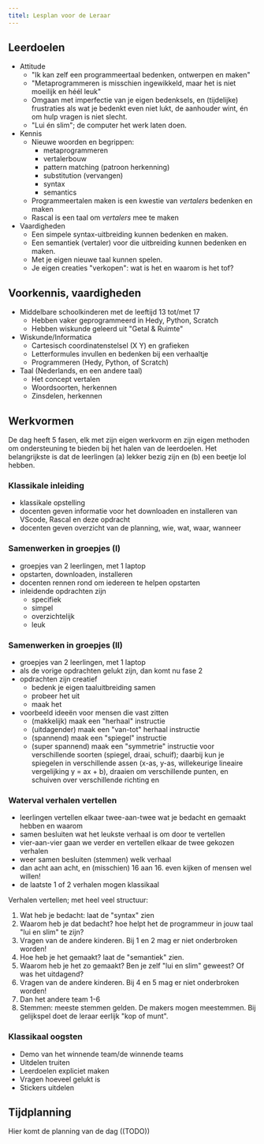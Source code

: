 ```yaml
---
titel: Lesplan voor de Leraar
---
```


## Leerdoelen

* Attitude
   * "Ik kan zelf een programmeertaal bedenken, ontwerpen en maken"
   * "Metaprogrammeren is misschien ingewikkeld, maar het is niet moeilijk en héél leuk"
   * Omgaan met imperfectie van je eigen bedenksels, en (tijdelijke) frustraties als wat je bedenkt even niet lukt, de aanhouder wint, én om hulp vragen is niet slecht.
   * "Lui én slim"; de computer het werk laten doen.
* Kennis
   * Nieuwe woorden en begrippen:
      * metaprogrammeren
      * vertalerbouw
      * pattern matching (patroon herkenning)
      * substitution (vervangen)
      * syntax
      * semantics
   * Programmeertalen maken is een kwestie van _vertalers_ bedenken en maken
   * Rascal is een taal om _vertalers_ mee te maken
* Vaardigheden
   * Een simpele syntax-uitbreiding kunnen bedenken en maken.
   * Een semantiek (vertaler) voor die uitbreiding kunnen bedenken en maken.
   * Met je eigen nieuwe taal kunnen spelen.
   * Je eigen creaties "verkopen": wat is het en waarom is het tof?

## Voorkennis, vaardigheden

* Middelbare schoolkinderen met de leeftijd 13 tot/met 17
   * Hebben vaker geprogrammeerd in Hedy, Python, Scratch
   * Hebben wiskunde geleerd uit "Getal & Ruimte"
* Wiskunde/Informatica
   * Cartesisch coordinatenstelsel (X Y) en grafieken
   * Letterformules invullen en bedenken bij een verhaaltje
   * Programmeren (Hedy, Python, of Scratch)
* Taal (Nederlands, en een andere taal)
   * Het concept vertalen
   * Woordsoorten, herkennen
   * Zinsdelen, herkennen

## Werkvormen

De dag heeft 5 fasen, elk met zijn eigen werkvorm en zijn eigen methoden om ondersteuning te bieden bij het halen van de leerdoelen.
Het belangrijkste is dat de leerlingen (a) lekker bezig zijn en (b) een beetje lol hebben. 

### Klassikale inleiding

* klassikale opstelling
* docenten geven informatie voor het downloaden en installeren van VScode, Rascal en deze opdracht
* docenten geven overzicht van de planning, wie, wat, waar, wanneer

### Samenwerken in groepjes (I)

* groepjes van 2 leerlingen, met 1 laptop
* opstarten, downloaden, installeren
* docenten rennen rond om iedereen te helpen opstarten
* inleidende opdrachten zijn
   * specifiek
   * simpel
   * overzichtelijk
   * leuk
### Samenwerken in groepjes (II)

* groepjes van 2 leerlingen, met 1 laptop
* als de vorige opdrachten gelukt zijn, dan komt nu fase 2
* opdrachten zijn creatief 
   * bedenk je eigen taaluitbreiding samen
   * probeer het uit
   * maak het
* voorbeeld ideeën voor mensen die vast zitten
   * (makkelijk) maak een "herhaal" instructie
   * (uitdagender) maak een "van-tot" herhaal instructie
   * (spannend) maak een "spiegel" instructie
   * (super spannend) maak een "symmetrie" instructie voor verschillende soorten (spiegel, draai, schuif); daarbij kun je spiegelen in verschillende assen (x-as, y-as, willekeurige lineaire vergelijking y = ax + b), draaien om verschillende punten, en schuiven over verschillende richting en

### Waterval verhalen vertellen 

* leerlingen vertellen elkaar twee-aan-twee wat je bedacht en gemaakt hebben en waarom
* samen besluiten wat het leukste verhaal is om door te vertellen
* vier-aan-vier gaan we verder en vertellen elkaar de twee gekozen verhalen
* weer samen besluiten (stemmen) welk verhaal
* dan acht aan acht, en (misschien) 16 aan 16. even kijken of mensen wel willen!
* de laatste 1 of 2 verhalen mogen klassikaal

Verhalen vertellen; met heel veel structuur:
1. Wat heb je bedacht: laat de "syntax" zien
2. Waarom heb je dat bedacht? hoe helpt het de programmeur in jouw taal "lui en slim" te zijn?
3. Vragen van de andere kinderen. Bij 1 en 2 mag er niet onderbroken worden!
4. Hoe heb je het gemaakt? laat de "semantiek" zien.
5. Waarom heb je het zo gemaakt? Ben je zelf "lui en slim" geweest? Of was het uitdagend?
6. Vragen van de andere kinderen. Bij 4 en 5 mag er niet onderbroken worden!
7. Dan het andere team 1-6
8. Stemmen: meeste stemmen gelden. De makers mogen meestemmen. Bij gelijkspel doet de leraar eerlijk "kop of munt".
### Klassikaal oogsten

* Demo van het winnende team/de winnende teams
* Uitdelen truiten
* Leerdoelen expliciet maken
* Vragen hoeveel gelukt is
* Stickers uitdelen
## Tijdplanning

Hier komt de planning van de dag ((TODO))